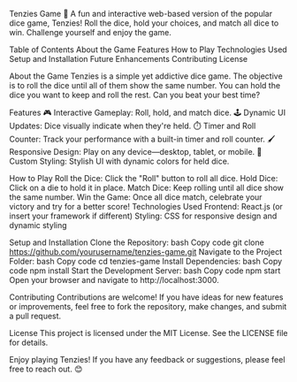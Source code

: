 Tenzies Game 🎲
A fun and interactive web-based version of the popular dice game, Tenzies! Roll the dice, hold your choices, and match all dice to win. Challenge yourself and enjoy the game.

Table of Contents
About the Game
Features
How to Play
Technologies Used
Setup and Installation
Future Enhancements
Contributing
License

About the Game
Tenzies is a simple yet addictive dice game. The objective is to roll the dice until all of them show the same number. You can hold the dice you want to keep and roll the rest. Can you beat your best time?

Features
🎮 Interactive Gameplay: Roll, hold, and match dice.
🕹️ Dynamic UI Updates: Dice visually indicate when they're held.
⏱️ Timer and Roll Counter: Track your performance with a built-in timer and roll counter.
🖌️ Responsive Design: Play on any device—desktop, tablet, or mobile.
🎨 Custom Styling: Stylish UI with dynamic colors for held dice.

How to Play
Roll the Dice: Click the "Roll" button to roll all dice.
Hold Dice: Click on a die to hold it in place.
Match Dice: Keep rolling until all dice show the same number.
Win the Game: Once all dice match, celebrate your victory and try for a better score!
Technologies Used
Frontend: React.js (or insert your framework if different)
Styling: CSS for responsive design and dynamic styling

Setup and Installation
Clone the Repository:
bash
Copy code
git clone https://github.com/yourusername/tenzies-game.git
Navigate to the Project Folder:
bash
Copy code
cd tenzies-game
Install Dependencies:
bash
Copy code
npm install
Start the Development Server:
bash
Copy code
npm start
Open your browser and navigate to http://localhost:3000.

Contributing
Contributions are welcome! If you have ideas for new features or improvements, feel free to fork the repository, make changes, and submit a pull request.

License
This project is licensed under the MIT License. See the LICENSE file for details.

Enjoy playing Tenzies! If you have any feedback or suggestions, please feel free to reach out. 😊
